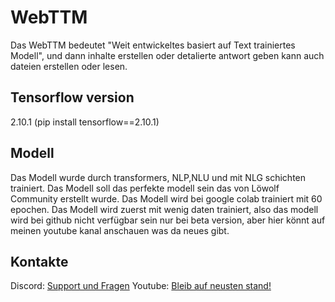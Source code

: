 # WebTTM
Das WebTTM bedeutet "Weit entwickeltes basiert auf Text trainiertes Modell", und dann inhalte erstellen oder detalierte antwort geben kann auch dateien erstellen oder lesen. 
<h2>Tensorflow version</h2>
2.10.1 (pip install tensorflow==2.10.1)
<h2>Modell</h2>
Das Modell wurde durch transformers, NLP,NLU und mit NLG schichten trainiert.
Das Modell soll das perfekte modell sein das von Löwolf Community erstellt wurde.
Das Modell wird bei google colab trainiert mit 60 epochen.
Das Modell wird zuerst mit wenig daten trainiert, also das modell wird bei github nicht verfügbar sein nur bei beta version, aber hier könnt auf meinen youtube kanal anschauen was da neues gibt.
<h2>Kontakte</h2>
Discord: <a href="https://discord.gg/hUjnNyJ8fe">Support und Fragen</a>
Youtube: <a href="https://www.youtube.com/channel/UCV4zAJrczM3L4Cs4YCDuWTA">Bleib auf neusten stand!</a>

